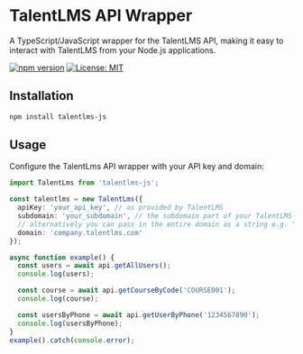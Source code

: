 # TalentLMS API Wrapper

A TypeScript/JavaScript wrapper for the TalentLMS API, making it easy to interact with TalentLMS from your Node.js applications.

[![npm version](https://badge.fury.io/js/talentlms-js.svg)](https://badge.fury.io/js/talentlms-js)
[![License: MIT](https://img.shields.io/badge/License-MIT-yellow.svg)](https://opensource.org/licenses/MIT)

## Installation

```bash
npm install talentlms-js
```

## Usage

Configure the TalentLms API wrapper with your API key and domain:

```typescript
import TalentLms from 'talentlms-js';

const talentlms = new TalentLms({
  apiKey: 'your_api_key', // as provided by TalentLMS
  subdomain: 'your_subdomain', // the subdomain part of your TalentLMS instance e.g. if your instance is at https://company.talentlms.com, then your subdomain is "company"
  // alternatively you can pass in the entire domain as a string e.g. "https://company.talentlms.com"
  domain: 'company.talentlms.com'
});
```

```typescript
async function example() {
  const users = await api.getAllUsers();
  console.log(users);

  const course = await api.getCourseByCode('COURSE001');
  console.log(course);

  const usersByPhone = await api.getUserByPhone('1234567890');
  console.log(usersByPhone);
}
example().catch(console.error);
```